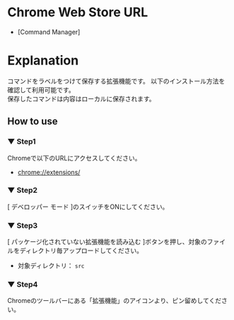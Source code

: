 # Chrome Web Store URL
* [Command Manager]

# Explanation
コマンドをラベルをつけて保存する拡張機能です。
以下のインストール方法を確認して利用可能です。  
保存したコマンドは内容はローカルに保存されます。  

## How to use

### ▼ Step1
Chromeで以下のURLにアクセスしてください。
* [chrome://extensions/](chrome://extensions/)

### ▼ Step2
[ デベロッパー モード ]のスイッチをONにしてください。

### ▼ Step3
[ パッケージ化されていない拡張機能を読み込む ]ボタンを押し、対象のファイルをディレクトリ毎アップロードしてください。
* 対象ディレクトリ： `src`

### ▼ Step4
Chromeのツールバーにある「拡張機能」のアイコンより、ピン留めしてください。
